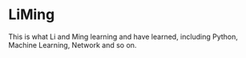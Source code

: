 # LiMing
This is what Li and Ming learning and  have learned, including Python, Machine Learning, Network and so on.
